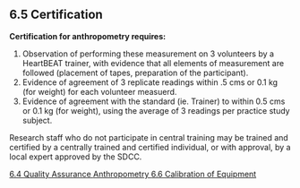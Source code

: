 ## 6.5 Certification

**Certification for anthropometry requires:**

1. Observation of performing these measurement on 3 volunteers by a HeartBEAT trainer, with evidence that all elements of measurement are followed (placement of tapes, preparation of the participant).
2. Evidence of agreement of 3 replicate readings within .5 cms or 0.1 kg (for weight) for each volunteer measuerd.
3. Evidence of agreement with the standard (ie. Trainer) to within 0.5 cms or 0.1 kg (for weight), using the average of 3 readings per practice study subject.

Research staff who do not participate in central training may be trained and certified by a centrally trained and certified individual, or with approval, by a local expert approved by the SDCC.


<div class="center">
<div class="btn-group">
  <a href=":pages_path:/manuals/anthropometry/6-04-quality-assurance.md" class="btn btn-default">
    <span class="glyphicon glyphicon-chevron-left"></span>
    6.4 Quality Assurance
  </a>

  <a href=":pages_path:/manuals/anthropometry" class="btn btn-default">
    <span class="glyphicon glyphicon-chevron-up"></span>
    Anthropometry
  </a>

  <a href=":pages_path:/manuals/anthropometry/6-06-calibration-of-equipment.md" class="btn btn-success">
    6.6 Calibration of Equipment
    <span class="glyphicon glyphicon-chevron-right"></span>
  </a>
</div>
</div>
